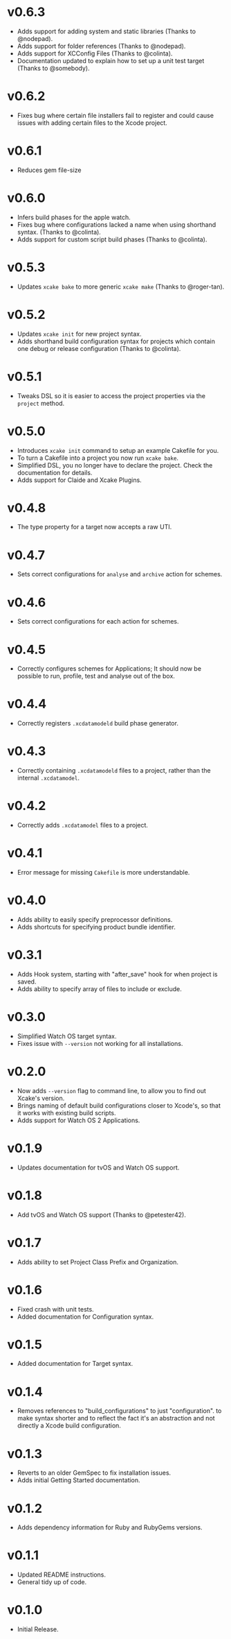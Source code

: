 v0.6.3
======
- Adds support for adding system and static libraries (Thanks to @nodepad).
- Adds support for folder references (Thanks to @nodepad).
- Adds support for XCConfig Files (Thanks to @colinta).
- Documentation updated to explain how to set up a unit test target (Thanks to @somebody).

v0.6.2
======
- Fixes bug where certain file installers fail to register and could cause issues with adding certain files to the Xcode project.

v0.6.1
======
- Reduces gem file-size

v0.6.0
======
- Infers build phases for the apple watch.
- Fixes bug where configurations lacked a name when using shorthand syntax. (Thanks to @colinta).
- Adds support for custom script build phases (Thanks to @colinta).

v0.5.3
======
- Updates `xcake bake` to more generic `xcake make` (Thanks to @roger-tan).

v0.5.2
======
- Updates `xcake init` for new project syntax.
- Adds shorthand build configuration syntax for projects which contain one debug or release configuration (Thanks to @colinta).

v0.5.1
======
- Tweaks DSL so it is easier to access the project properties via the `project` method.

v0.5.0
======
- Introduces `xcake init` command to setup an example Cakefile for you.
- To turn a Cakefile into a project you now run `xcake bake`.
- Simplified DSL, you no longer have to declare the project. Check the documentation for details.
- Adds support for Claide and Xcake Plugins.

v0.4.8
======
- The type property for a target now accepts a raw UTI.

v0.4.7
======
- Sets correct configurations for `analyse` and `archive` action for schemes.

v0.4.6
======
- Sets correct configurations for each action for schemes.

v0.4.5
======
- Correctly configures schemes for Applications; It should now be possible to
  run, profile, test and analyse out of the box.

v0.4.4
======
- Correctly registers `.xcdatamodeld` build phase generator.

v0.4.3
======
- Correctly containing `.xcdatamodeld` files to a project, rather than the
  internal `.xcdatamodel`.

v0.4.2
======
- Correctly adds `.xcdatamodel` files to a project.

v0.4.1
======
- Error message for missing `Cakefile` is more understandable.

v0.4.0
======
- Adds ability to easily specify preprocessor definitions.
- Adds shortcuts for specifying product bundle identifier.

v0.3.1
======
- Adds Hook system, starting with "after_save" hook for when project is saved.
- Adds ability to specify array of files to include or exclude.

v0.3.0
======
- Simplified Watch OS target syntax.
- Fixes issue with `--version` not working for all installations.

v0.2.0
======
- Now adds `--version` flag to command line, to allow you to find out Xcake's
  version.
- Brings naming of default build configurations closer to Xcode's, so that it
  works with existing build scripts.
- Adds support for Watch OS 2 Applications.

v0.1.9
======
- Updates documentation for tvOS and Watch OS support.

v0.1.8
======
- Add tvOS and Watch OS support (Thanks to @petester42).

v0.1.7
======
- Adds ability to set Project Class Prefix and Organization.

v0.1.6
======
- Fixed crash with unit tests.
- Added documentation for Configuration syntax.

v0.1.5
======
- Added documentation for Target syntax.

v0.1.4
======
- Removes references to "build_configurations" to just "configuration".
  to make syntax shorter and to reflect the fact it's an abstraction
  and not directly a Xcode build configuration.

v0.1.3
======
- Reverts to an older GemSpec to fix installation issues.
- Adds initial Getting Started documentation.

v0.1.2
======
- Adds dependency information for Ruby and RubyGems versions.

v0.1.1
======
- Updated README instructions.
- General tidy up of code.

v0.1.0
======
- Initial Release.
